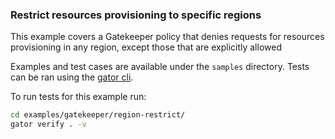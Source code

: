 ### Restrict resources provisioning to specific regions

This example covers a Gatekeeper policy that denies requests for resources 
provisioning in any region, except those that are explicitly allowed

Examples and test cases are available under the `samples` directory. 
Tests can be ran using the [gator cli](https://open-policy-agent.github.io/gatekeeper/website/docs/gator/).

To run tests for this example run:
```bash
cd examples/gatekeeper/region-restrict/
gator verify . -v
```
